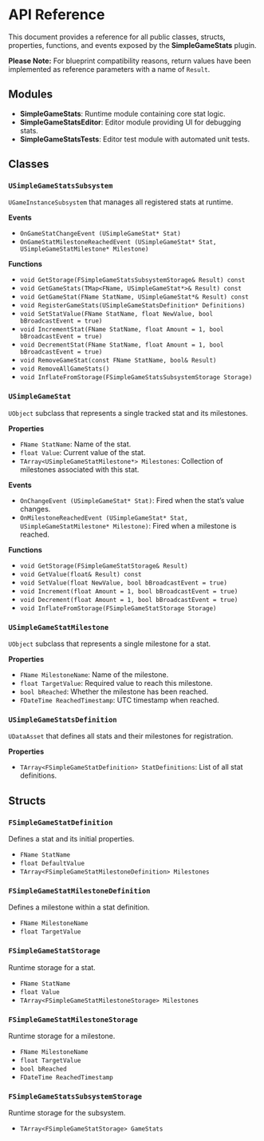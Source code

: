 # API Reference

This document provides a reference for all public classes, structs, properties, functions, and events exposed by the **SimpleGameStats** plugin.

**Please Note:** For blueprint compatibility reasons, return values have been implemented as reference parameters with a name of `Result`.

## **Modules**

- **SimpleGameStats**: Runtime module containing core stat logic.
- **SimpleGameStatsEditor**: Editor module providing UI for debugging stats.
- **SimpleGameStatsTests**: Editor test module with automated unit tests.

## **Classes**

### `USimpleGameStatsSubsystem`
`UGameInstanceSubsystem` that manages all registered stats at runtime.

**Events**
- `OnGameStatChangeEvent (USimpleGameStat* Stat)`
- `OnGameStatMilestoneReachedEvent (USimpleGameStat* Stat, USimpleGameStatMilestone* Milestone)`

**Functions**
- `void GetStorage(FSimpleGameStatsSubsystemStorage& Result) const`
- `void GetGameStats(TMap<FName, USimpleGameStat*>& Result) const`
- `void GetGameStat(FName StatName, USimpleGameStat*& Result) const`
- `void RegisterGameStats(USimpleGameStatsDefinition* Definitions)`
- `void SetStatValue(FName StatName, float NewValue, bool bBroadcastEvent = true)`
- `void IncrementStat(FName StatName, float Amount = 1, bool bBroadcastEvent = true)`
- `void DecrementStat(FName StatName, float Amount = 1, bool bBroadcastEvent = true)`
- `void RemoveGameStat(const FName StatName, bool& Result)`
- `void RemoveAllGameStats()`
- `void InflateFromStorage(FSimpleGameStatsSubsystemStorage Storage)`

### `USimpleGameStat`
`UObject` subclass that represents a single tracked stat and its milestones.

**Properties**
- `FName StatName`: Name of the stat.
- `float Value`: Current value of the stat.
- `TArray<USimpleGameStatMilestone*> Milestones`: Collection of milestones associated with this stat.

**Events**
- `OnChangeEvent (USimpleGameStat* Stat)`: Fired when the stat’s value changes.
- `OnMilestoneReachedEvent (USimpleGameStat* Stat, USimpleGameStatMilestone* Milestone)`: Fired when a milestone is reached.

**Functions**
- `void GetStorage(FSimpleGameStatStorage& Result)`
- `void GetValue(float& Result) const`
- `void SetValue(float NewValue, bool bBroadcastEvent = true)`
- `void Increment(float Amount = 1, bool bBroadcastEvent = true)`
- `void Decrement(float Amount = 1, bool bBroadcastEvent = true)`
- `void InflateFromStorage(FSimpleGameStatStorage Storage)`

### `USimpleGameStatMilestone`
`UObject` subclass that represents a single milestone for a stat.

**Properties**
- `FName MilestoneName`: Name of the milestone.
- `float TargetValue`: Required value to reach this milestone.
- `bool bReached`: Whether the milestone has been reached.
- `FDateTime ReachedTimestamp`: UTC timestamp when reached.

### `USimpleGameStatsDefinition`
`UDataAsset` that defines all stats and their milestones for registration.

**Properties**
- `TArray<FSimpleGameStatDefinition> StatDefinitions`: List of all stat definitions.

## **Structs**

### `FSimpleGameStatDefinition`
Defines a stat and its initial properties.

- `FName StatName`
- `float DefaultValue`
- `TArray<FSimpleGameStatMilestoneDefinition> Milestones`

### `FSimpleGameStatMilestoneDefinition`
Defines a milestone within a stat definition.

- `FName MilestoneName`
- `float TargetValue`

### `FSimpleGameStatStorage`
Runtime storage for a stat.

- `FName StatName`
- `float Value`
- `TArray<FSimpleGameStatMilestoneStorage> Milestones`

### `FSimpleGameStatMilestoneStorage`
Runtime storage for a milestone.

- `FName MilestoneName`
- `float TargetValue`
- `bool bReached`
- `FDateTime ReachedTimestamp`

### `FSimpleGameStatsSubsystemStorage`
Runtime storage for the subsystem.

- `TArray<FSimpleGameStatStorage> GameStats`
